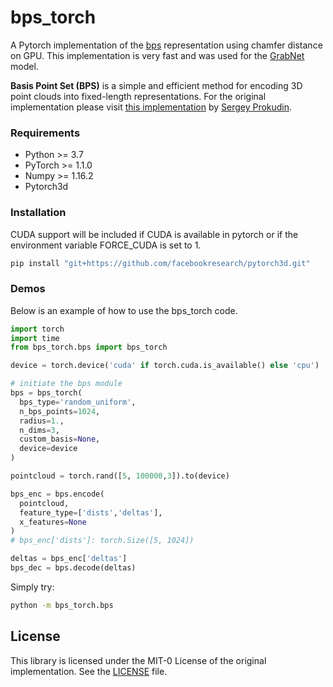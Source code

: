 # bps_torch
A Pytorch implementation of the [bps](https://github.com/sergeyprokudin/bps) representation using chamfer distance on GPU. This implementation is very fast and was used for the [GrabNet](https://github.com/otaheri/GrabNet) model.

**Basis Point Set (BPS)** is a simple and efficient method for encoding 3D point clouds into fixed-length representations. For the original implementation please visit [this implementation](https://github.com/amzn/basis-point-sets) by [Sergey Prokudin](https://github.com/sergeyprokudin).


### Requirements

- Python >= 3.7
- PyTorch >= 1.1.0 
- Numpy >= 1.16.2
- Pytorch3d

### Installation

CUDA support will be included if CUDA is available in pytorch or if the environment variable FORCE_CUDA is set to 1.
```bash
pip install "git+https://github.com/facebookresearch/pytorch3d.git"
```

### Demos

Below is an example of how to use the bps_torch code.

```python
import torch
import time
from bps_torch.bps import bps_torch

device = torch.device('cuda' if torch.cuda.is_available() else 'cpu')

# initiate the bps module
bps = bps_torch(
  bps_type='random_uniform',
  n_bps_points=1024,
  radius=1.,
  n_dims=3,
  custom_basis=None,
  device=device
)

pointcloud = torch.rand([5, 100000,3]).to(device)

bps_enc = bps.encode(
  pointcloud,
  feature_type=['dists','deltas'],
  x_features=None
)
# bps_enc['dists']: torch.Size([5, 1024])

deltas = bps_enc['deltas']
bps_dec = bps.decode(deltas)

```

Simply try:
```bash
python -m bps_torch.bps
```

## License

This library is licensed under the MIT-0 License of the original implementation. See the [LICENSE](https://github.com/sergeyprokudin/bps/blob/master/LICENSE) file.

